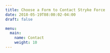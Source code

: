 ```yaml
---
title: Choose a Form to Contact Stryke Force
date: 2018-05-19T08:00:02-04:00
draft: false

menu:
  main:
    name: Contact
    weight: 10
---
```

